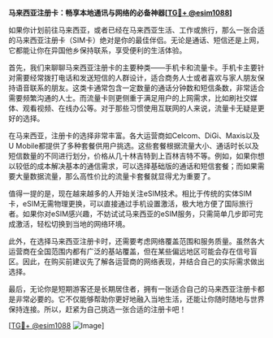 **马来西亚注册卡：畅享本地通讯与网络的必备神器[[TG💪+ @esim1088](https://t.me/s/esim1088)]**

如果你计划前往马来西亚，或者已经在马来西亚生活、工作或旅行，那么一张合适的马来西亚注册卡（SIM卡）绝对是你的最佳伴侣。无论是通话、短信还是上网，它都能让你在异国他乡保持联系，享受便利的生活体验。

首先，我们来聊聊马来西亚注册卡的主要种类——手机卡和流量卡。手机卡主要针对需要经常拨打电话和发送短信的人群设计，适合商务人士或者喜欢与家人朋友保持语音联系的朋友。这类卡通常包含一定数量的通话分钟数和短信条数，非常适合需要频繁沟通的人士。而流量卡则更侧重于满足用户的上网需求，比如刷社交媒体、观看视频、在线办公等。对于那些习惯使用互联网的人来说，流量卡无疑是更好的选择。

在马来西亚，注册卡的选择非常丰富。各大运营商如Celcom、DiGi、Maxis以及U Mobile都提供了多种套餐供用户挑选。这些套餐根据流量大小、通话时长以及短信数量的不同进行划分，价格从几十林吉特到上百林吉特不等。例如，如果你想以较低的成本解决基本的通信需求，可以选择基础版的通话和短信套餐；而如果需要大量数据流量，那么高性价比的流量卡套餐就显得尤为重要了。

值得一提的是，现在越来越多的人开始关注eSIM技术。相比于传统的实体SIM卡，eSIM无需物理更换，可以直接通过手机设置激活，极大地方便了国际旅行者。如果你对eSIM感兴趣，不妨试试马来西亚的eSIM服务，只需简单几步即可完成激活，轻松切换到当地的网络环境。

此外，在选择马来西亚注册卡时，还需要考虑网络覆盖范围和服务质量。虽然各大运营商在全国范围内都有广泛的基站覆盖，但在某些偏远地区可能会存在信号盲区。因此，在购买前建议先了解各运营商的网络表现，并结合自己的实际需求做出选择。

最后，无论你是短期游客还是长期居住者，拥有一张适合自己的马来西亚注册卡都是非常必要的。它不仅能够帮助你更好地融入当地生活，还能让你随时随地与世界保持连接。所以，赶紧为自己挑选一张合适的注册卡吧！

[[TG💪+ @esim1088](https://t.me/s/esim1088) ![Image](https://i.postimg.cc/4NQfJmqS/Snipaste-2025-05-13-00-14-12.png)]